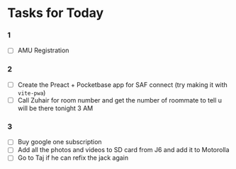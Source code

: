 # Tasks for Today

### 1
- [ ] AMU Registration

### 2 
- [ ] Create the Preact + Pocketbase app for SAF connect (try making it with `vite-pwa`)
- [ ] Call Zuhair for room number and get the number of roommate to tell u will be there tonight 3 AM

### 3
- [ ] Buy google one subscription
- [ ] Add all the photos and videos to SD card from J6 and add it to Motorolla
- [ ] Go to Taj if he can refix the jack again